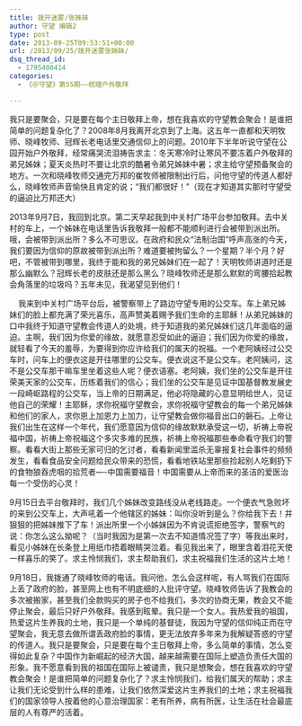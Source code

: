 ```yaml
---
title: 拨开迷雾/张姊妹
author: 守望 编辑2
type: post
date: 2013-09-25T09:53:51+00:00
url: /2013/09/25/拨开迷雾张姊妹/
dsq_thread_id:
  - 1795400414
categories:
  - 《＠守望》第55期——梳理户外敬拜

---
```

<p class="mce-wp-more" title="更多..." align="left">
  我只是要聚会，只是要在每个主日敬拜上帝，想在我喜欢的守望教会聚会！是谁把简单的问题复杂化了？<!--more-->2008年8月我离开北京到了上海。这五年一直都和天明牧师、晓峰牧师、冠辉长老电话里交通信仰上的问题。2010年下半年听说守望在公园开始户外敬拜，经常痛哭流泪祷告求主：冬天寒冷时让寒风不要冻着户外敬拜的弟兄姊妹；夏天炎热时不要让北京的酷暑令弟兄姊妹中暑；求主给守望预备聚会的地方。一次和晓峰牧师交通完万邦的崔牧师被限制出行后，问他守望的传道人都好么，晓峰牧师声音愉快且肯定的说；“我们都很好！”（现在才知道其实那时守望受的逼迫比万邦还大）
</p>

<p align="left">
  2013年9月7日，我回到北京。第二天早起我到中关村广场平台参加敬拜。去中关村的车上，一个姊妹在电话里告诉我敬拜一般都不能顺利进行会被带到派出所。哦，会被带到派出所？多么不可思议。在政府和民众“法制治国”呼声高涨的今天，我们要因为信仰的原故被带到派出所？难道要被拘留么？一个星期？半个月？好吧，不管被带到哪里，我终于能和我的弟兄姊妹们在一起了！天明牧师讲道时还是那么幽默么？冠辉长老的皮肤还是那么黑么？晓峰牧师还是那么默默的弯腰拾起教会角落里的垃圾吗？五年未见，我渴望见到他们！
</p>

<p align="left">
      我来到中关村广场平台后，被警察带上了路边守望专用的公交车。车上弟兄姊妹们的脸上都充满了荣光喜乐，高声赞美着赐予我们生命的主耶稣！从弟兄姊妹的口中我终于知道守望教会传道人的处境，终于知道我的弟兄姊妹们这几年面临的逼迫。主啊，我们因为你爱的缘故，就愿意忍受如此的逼迫；我们因为你爱的缘故，就轻看了今天的羞辱，为要得到你应许给我们的属天的祝福。一个老阿姨经过公交车时，问车上的便衣这是开往哪里的公交车。便衣说这不是公交车。老阿姨问，这不是公交车那干嘛车里坐着这些人呢？便衣语塞。老阿姨，我们坐的公交车是开往荣美天家的公交车，历练着我们的信心；我们坐的公交车是见证中国基督教发展史一段崎岖路程的公交车，当上帝的日期满足，他必将隐藏的心意显明给世人，见证他自己的荣耀！主耶稣，求你祝福守望教会，求你祝福守望教会的每一个弟兄姊妹和他们的家人，求你恩上加恩力上加力，让守望教会做你福音出口的磐石。上帝让我们出生在这样一个年代，我们愿意因为信仰的缘故默默承受这一切，祈祷上帝祝福中国，祈祷上帝祝福这个多灾多难的民族，祈祷上帝祝福那些奉命看守我们的警察。看看大街上那些无家可归的乞讨者，看看新闻里滥杀无辜报复社会事件的频频发生，看看食品安全问题给民众带来的恐慌，看看地铁站里那些捡起别人吃剩扔下的食物狼吞虎咽的拾荒者&#8212;-中国需要福音！中国需要从上帝而来的圣洁的爱医治每一个受伤的心灵！
</p>

<p align="left">
  9月15日去平台敬拜时，我们几个姊妹改变路线没从老线路走。一个便衣气急败坏的来到公交车上，大声吼着一个他辖区的姊妹：叫你没听到是么？你给我下去！并狠狠的把姊妹推下了车！派出所里一个小姊妹因为不肯说谎拒绝签字，警察气的说：你怎么这么拗呢？（当时我因为是第一次去不知道情况签了字）等我出来时，看见小姊妹在长条登上用纸巾捂着眼睛哭泣着。看见我出来了，眼里含着泪花天使一样喜乐的笑了。求主怜悯我们，求主帮助我们，求主祝福我们生活的这片土地！
</p>

<p align="left">
  9月18日，我拨通了晓峰牧师的电话。我问他，怎么会这样呢，有人骂我们在国际上丢了政府的脸，甚至网上也有不明底细的人批评守望。晓峰牧师告诉了我教会的多次被搬家，甚至我们全款购买的房子也不给我们，多次的协商无果，教会又不能停止聚会，最后只好户外敬拜。我感到眩晕。我只是一个女人。我热爱我的祖国，热爱这片生养我的土地，我只是一个单纯的基督徒，我因为守望的信仰纯正而在守望聚会，我无意去做所谓丢政府脸的事情，更无法放弃多年来为我解疑答惑的守望的传道人。我只是要聚会，只是要在每个主日敬拜上帝，多么简单的事情，怎么变得如此复杂？中国作为新崛起的经济大国，越来越需要在国际上塑造负责任大国的形象。我不愿意看到我的祖国在国际上被谴责，我只是想聚会，想在我喜欢的守望教会聚会！是谁把简单的问题复杂化了？求主怜悯我们，给我们属天的帮助；求主让我们无论受到什么样的患难，让我们依然深爱这片生养我们的土地；求主祝福我们的国家领导人按着他的心意治理国家：老有所养，病有所医，让生活在社会最底层的人有尊严的活着。
</p>

&nbsp;
